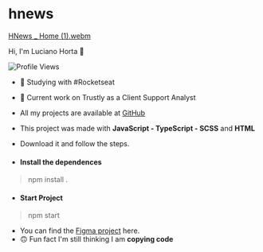 
<h1 align="left">
  hnews
</h1>


[HNews _ Home (1).webm](https://user-images.githubusercontent.com/5294488/205957728-b3f21a0f-8f2e-4b74-906e-f46621366c51.webm)


<p align="left"> Hi, I'm Luciano Horta 🖖 </p>
<p> <img src="https://komarev.com/ghpvc/?username=auadmendes&color=yellow" alt="Profile Views" /> </p>

- 🚀 Studying with #Rocketseat

- 💾 Current work on Trustly as a Client Support Analyst 
- All my projects are available at [GitHub](https://github.com/auadmendes)


- This project was made with <b>JavaScript - TypeScript - SCSS</b> and <b>HTML</b>
- Download it and follow the steps.

- <h4> Install the dependences </h4>

> npm install .

- <h4> Start Project </h4>

> npm start

- You can find the [Figma project](https://www.figma.com/file/btDx26DuXYsL7spiaIgDQj/ig.news-(Copy)?node-id=1%3A3&t=S1nboTiokkV91Bm0-0) here.
- 🙃 Fun fact I'm still thinking I am <b>copying code<b>
